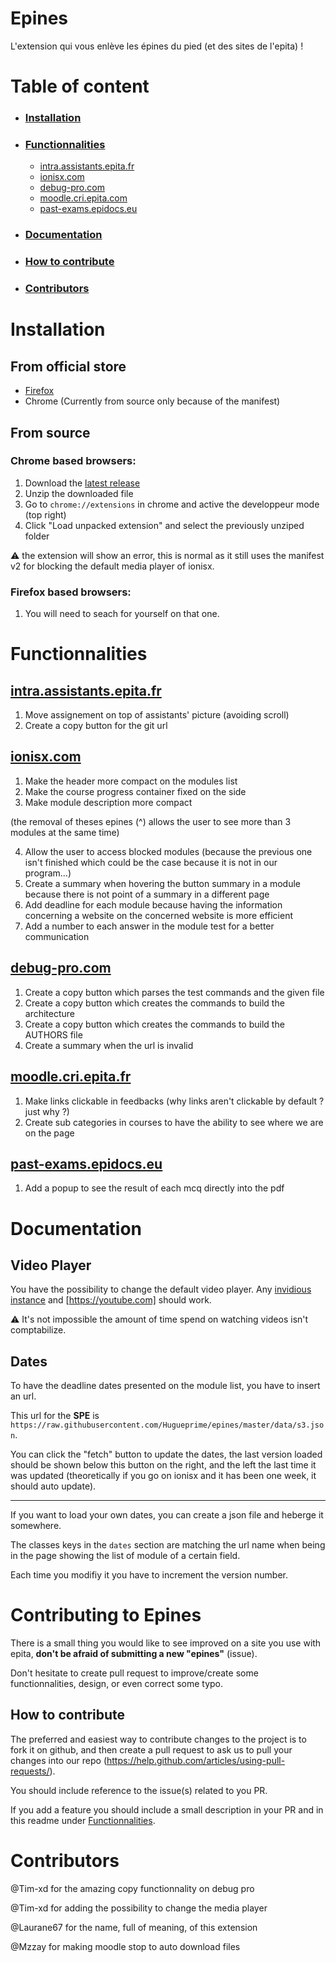 # Epines
L'extension qui vous enlève les épines du pied (et des sites de l'epita) !


# Table of content

* ### [Installation](#installation-1)
* ### [Functionnalities](#functionnalities-1)
    * [intra.assistants.epita.fr](#intra.assistants.epita.fr)
    * [ionisx.com](#ionisx.com)
    * [debug-pro.com](#debug-pro.com)
    * [moodle.cri.epita.com](#moodle.cri.epita.com)
    * [past-exams.epidocs.eu](#past-exams.epidocs.eu)
* ### [Documentation](#documentation-1)
* ### [How to contribute](#how-to-contribute-1)
* ### [Contributors](#contributors-1)

# Installation

## From official store
  * [Firefox](https://addons.mozilla.org/fr/firefox/addon/epines/)
  * Chrome (Currently from source only because of the manifest)

## From source

### Chrome based browsers:
1. Download the [latest release](https://github.com/Hugueprime/epines/releases)
2. Unzip the downloaded file
3. Go to `chrome://extensions` in chrome and active the developpeur mode (top right)
4. Click "Load unpacked extension" and select the previously unziped folder

:warning: the extension will show an error, this is normal as it still uses the manifest v2 for blocking the default media player of ionisx.

### Firefox based browsers:
1. You will need to seach for yourself on that one.

# Functionnalities 

## [intra.assistants.epita.fr](https://intra.assistants.epita.fr) <span id="intra.assistants.epita.fr">

1. Move assignement on top of assistants' picture (avoiding scroll)
2. Create a copy button for the git url 

## [ionisx.com](https://ionisx.com) <span id="ionisx.com">

1. Make the header more compact on the modules list
2. Make the course progress container fixed on the side
3. Make module description more compact 

(the removal of theses epines (^) allows the user to see more than 3 modules at the same time)

4. Allow the user to access blocked modules (because the previous one isn't finished which could be the case because it is not in our program...)
5. Create a summary when hovering the button summary in a module because there is not point of a summary in a different page
6. Add deadline for each module because having the information concerning a website on the concerned website is more efficient
7. Add a number to each answer in the module test for a better communication

## [debug-pro.com](http://debug-pro.com) <span id="debug-pro.com">

1. Create a copy button which parses the test commands and the given file
2. Create a copy button which creates the commands to build the architecture
3. Create a copy button which creates the commands to build the AUTHORS file
4. Create a summary when the url is invalid

## [moodle.cri.epita.fr](moodle.cri.epita.fr) <span id="moodle.cri.epita.fr">

1. Make links clickable in feedbacks (why links aren't clickable by default ? just why ?)
2. Create sub categories in courses to have the ability to see where we are on the page

## [past-exams.epidocs.eu](past-exams.epidocs.eu) <span id="past-exams.epidocs.eu">

1. Add a popup to see the result of each mcq directly into the pdf

# Documentation

## Video Player

You have the possibility to change the default video player.
Any [invidious instance](https://api.invidious.io/) and [https://youtube.com] should work.

:warning: It's not impossible the amount of time spend on watching videos isn't comptabilize.

## Dates

To have the deadline dates presented on the module list, you have to insert an url.

This url for the **SPE** is ``https://raw.githubusercontent.com/Hugueprime/epines/master/data/s3.json``.

You can click the "fetch" button to update the dates, the last version loaded should be shown below this button on the right, and the left the last time it was updated (theoretically if you go on ionisx and it has been one week, it should auto update).

---
If you want to load your own dates, you can create a json file and heberge it somewhere.

The classes keys in the ``dates`` section are matching the url name when being in the page showing the list of module of a certain field.

Each time you modifiy it you have to increment the version number.


# Contributing to Epines

There is a small thing you would like to see improved on a site you use with epita, **don't be afraid of submitting a new "epines"** (issue).
 
Don't hesitate to create pull request to improve/create some functionnalities, design, or even correct some typo.

## How to contribute

The preferred and easiest way to contribute changes to the project is to fork it on github, and then create a pull request to ask us to pull your changes into our repo (https://help.github.com/articles/using-pull-requests/).

    
You should include reference to the issue(s) related to you PR.

If you add a feature you should include a small description in your PR and in this readme under [Functionnalities](#functionnalities-1). 

# Contributors

@Tim-xd for the amazing copy functionnality on debug pro

@Tim-xd for adding the possibility to change the media player

@Laurane67 for the name, full of meaning, of this extension

@Mzzay for making moodle stop to auto download files
